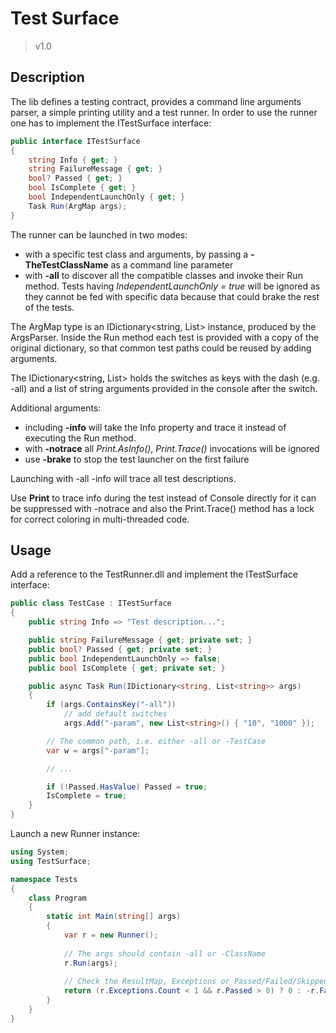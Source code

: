 ﻿
# Test Surface

> v1.0

## Description

The lib defines a testing contract, provides a command line arguments parser, a simple printing utility
and a test runner. In order to use the runner one has to implement the ITestSurface interface:

```csharp
public interface ITestSurface
{
	string Info { get; }
	string FailureMessage { get; }
	bool? Passed { get; }
	bool IsComplete { get; }
	bool IndependentLaunchOnly { get; }
	Task Run(ArgMap args);
}
``` 

The runner can be launched in two modes:

- with a specific test class and arguments, by passing a **-TheTestClassName** as a command line parameter
- with **-all** to discover all the compatible classes and invoke their Run method.
  Tests having *IndependentLaunchOnly = true* will be ignored as they cannot be fed with specific data
  because that could brake the rest of the tests. 

The ArgMap type is an IDictionary<string, List<string>> instance, produced by the ArgsParser. 
Inside the Run method each test is provided with a copy of the original dictionary, so that common test paths 
could be reused by adding arguments. 

The IDictionary<string, List<string>> holds the switches as keys with the dash (e.g. -all) and a list of
string arguments provided in the console after the switch.

Additional arguments:

- including **-info** will take the Info property and trace it instead of executing the Run method.
- with **-notrace** all *Print.AsInfo()*, *Print.Trace()* invocations will be ignored
- use **-brake** to stop the test launcher on the first failure

Launching with -all -info will trace all test descriptions. 

Use **Print** to trace info during the test instead of Console directly for it can be suppressed
with -notrace and also the Print.Trace() method has a lock for correct coloring in multi-threaded code. 



 
## Usage

Add a reference to the TestRunner.dll and implement the ITestSurface interface:
```csharp
public class TestCase : ITestSurface
{
	public string Info => "Test description...";

	public string FailureMessage { get; private set; }
	public bool? Passed { get; private set; }
	public bool IndependentLaunchOnly => false;
	public bool IsComplete { get; private set; }

	public async Task Run(IDictionary<string, List<string>> args)
	{
		if (args.ContainsKey("-all"))
			// add default switches 
			args.Add("-param", new List<string>() { "10", "1000" });

		// The common path, i.e. either -all or -TestCase
		var w = args["-param"];

		// ...

		if (!Passed.HasValue) Passed = true;
		IsComplete = true;
	}
}
```


Launch a new Runner instance:


```csharp
using System;
using TestSurface;

namespace Tests
{
    class Program
    {
        static int Main(string[] args)
        {
            var r = new Runner();
           
            // The args should contain -all or -ClassName
            r.Run(args);
            
            // Check the ResultMap, Exceptions or Passed/Failed/Skipped counters
            return (r.Exceptions.Count < 1 && r.Passed > 0) ? 0 : -r.Failed;
        }
    }
}
```

